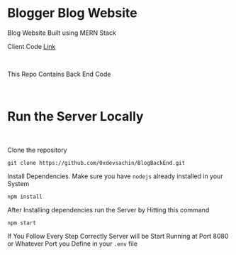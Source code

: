 # Blogger Blog Website

Blog Website Built using MERN Stack 

Client Code [Link](https://github.com/0xdevsachin/BlogFrontend)

<br>

This Repo Contains Back End Code

<br>

# Run the Server Locally
<br>

Clone the repository 

```shell
git clone https://github.com/0xdevsachin/BlogBackEnd.git
 ```
Install Dependencies. Make sure you have `nodejs` already installed in your System
```shell 
npm install 
```
After  Installing dependencies run the Server by Hitting this command
```shell
npm start 
```
If You Follow Every Step Correctly Server will be Start Running at Port 8080 or Whatever Port you Define in your `.env` file

<br>
 



